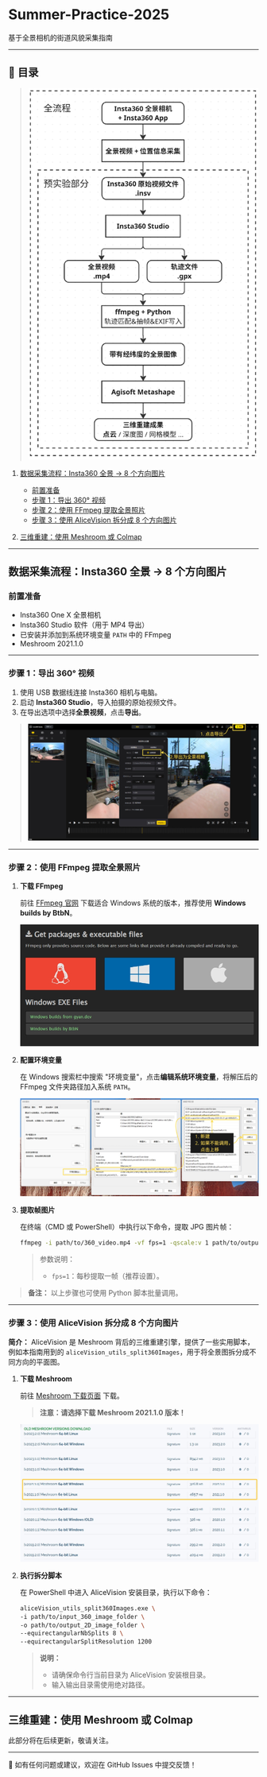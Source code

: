 # Summer-Practice-2025

基于全景相机的街道风貌采集指南

---

## 📖 目录

> ![暑期实验流程图](./images/全流程图说明.png)

1. [数据采集流程：Insta360 全景 → 8 个方向图片](#数据采集流程insta360-全景--8-个方向图片)

   * [前置准备](#前置准备)
   * [步骤 1：导出 360° 视频](#步骤-1导出-360-视频)
   * [步骤 2：使用 FFmpeg 提取全景照片](#步骤-2使用-ffmpeg-提取全景照片)
   * [步骤 3：使用 AliceVision 拆分成 8 个方向图片](#步骤-3使用-alicevision-拆分成-8-个方向图片)

2. [三维重建：使用 Meshroom 或 Colmap](#三维重建使用-meshroom-或-colmap)

---

## 数据采集流程：Insta360 全景 → 8 个方向图片

### 前置准备

* Insta360 One X 全景相机
* Insta360 Studio 软件（用于 MP4 导出）
* 已安装并添加到系统环境变量 `PATH` 中的 FFmpeg
* Meshroom 2021.1.0

---

### 步骤 1：导出 360° 视频

1. 使用 USB 数据线连接 Insta360 相机与电脑。
2. 启动 **Insta360 Studio**，导入拍摄的原始视频文件。
3. 在导出选项中选择**全景视频**，点击**导出**。

> ![Insta360 视频导出示例](./images/视频转换.png)

---

### 步骤 2：使用 FFmpeg 提取全景照片

1. **下载 FFmpeg**

   前往 [FFmpeg 官网](https://ffmpeg.org/download.html) 下载适合 Windows 系统的版本，推荐使用 **Windows builds by BtbN**。

   ![FFmpeg 下载示例](./images/ffmpeg.png)

2. **配置环境变量**

   在 Windows 搜索栏中搜索 "环境变量"，点击**编辑系统环境变量**，将解压后的 FFmpeg 文件夹路径加入系统 `PATH`。

   ![环境变量配置](./images/添加到PATH.png)

3. **提取帧图片**

   在终端（CMD 或 PowerShell）中执行以下命令，提取 JPG 图片帧：

   ```bash
   ffmpeg -i path/to/360_video.mp4 -vf fps=1 -qscale:v 1 path/to/output_folder/image_%04d.jpg
   ```

   > 参数说明：
   >
   > * `fps=1`：每秒提取一帧（推荐设置）。

> **备注：** 以上步骤也可使用 Python 脚本批量调用。

---

### 步骤 3：使用 AliceVision 拆分成 8 个方向图片

**简介：** AliceVision 是 Meshroom 背后的三维重建引擎，提供了一些实用脚本，例如本指南用到的 `aliceVision_utils_split360Images`，用于将全景图拆分成不同方向的平面图。

1. **下载 Meshroom**

   前往 [Meshroom 下载页面](https://www.fosshub.com/Meshroom-old.html) 下载。

   > **注意：请选择下载 Meshroom 2021.1.0 版本！**

   ![Meshroom 下载示例](./images/meshroom.png)

2. **执行拆分脚本**

   在 PowerShell 中进入 AliceVision 安装目录，执行以下命令：

   ```bash
   aliceVision_utils_split360Images.exe \
   -i path/to/input_360_image_folder \
   -o path/to/output_2D_image_folder \
   --equirectangularNbSplits 8 \
   --equirectangularSplitResolution 1200
   ```

   > **说明：**
   >
   > * 请确保命令行当前目录为 AliceVision 安装根目录。
   > * 输入输出目录需使用绝对路径。

---

## 三维重建：使用 Meshroom 或 Colmap

此部分将在后续更新，敬请关注。

---

📌 如有任何问题或建议，欢迎在 GitHub Issues 中提交反馈！
